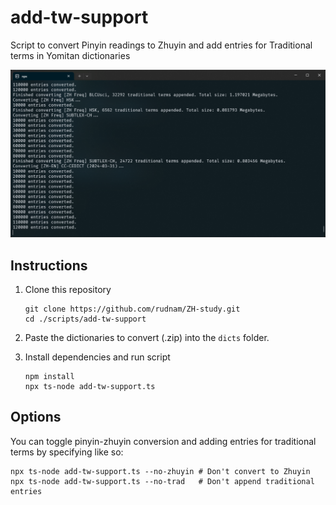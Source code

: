 # add-tw-support

Script to convert Pinyin readings to Zhuyin and add entries for Traditional terms in Yomitan dictionaries

![alt text](image.png)

## Instructions

1. Clone this repository

   ```shell
   git clone https://github.com/rudnam/ZH-study.git
   cd ./scripts/add-tw-support
   ```

2. Paste the dictionaries to convert (.zip) into the `dicts` folder.

3. Install dependencies and run script

   ```shell
   npm install
   npx ts-node add-tw-support.ts
   ```

## Options

You can toggle pinyin-zhuyin conversion and adding entries for traditional terms by specifying like so:

```shell
npx ts-node add-tw-support.ts --no-zhuyin # Don't convert to Zhuyin
npx ts-node add-tw-support.ts --no-trad   # Don't append traditional entries
```
